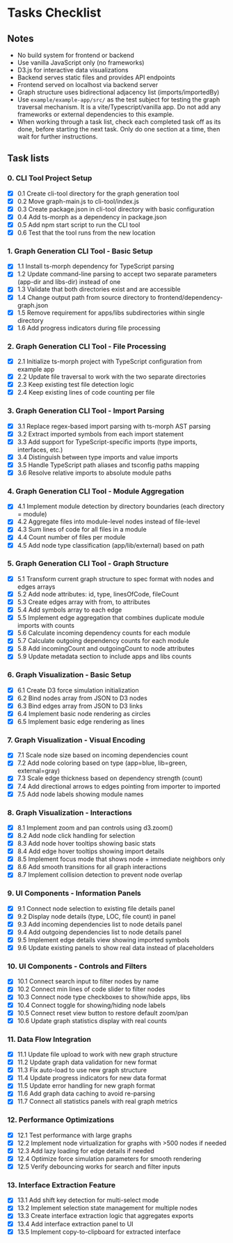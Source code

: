 # Tasks Checklist

## Notes
- No build system for frontend or backend
- Use vanilla JavaScript only (no frameworks)
- D3.js for interactive data visualizations
- Backend serves static files and provides API endpoints
- Frontend served on localhost via backend server
- Graph structure uses bidirectional adjacency list (imports/importedBy)
- Use `example/example-app/src/` as the test subject for testing the graph traversal mechanism. It is a vite/Typescript/vanilla app. Do not add any frameworks or external dependencies to this example.
- When working through a task list, check each completed task off as its done, before starting the next task. Only do one section at a time, then wait for further instructions.

## Task lists

### 0. CLI Tool Project Setup
- [x] 0.1 Create cli-tool directory for the graph generation tool
- [x] 0.2 Move graph-main.js to cli-tool/index.js
- [x] 0.3 Create package.json in cli-tool directory with basic configuration
- [x] 0.4 Add ts-morph as a dependency in package.json
- [x] 0.5 Add npm start script to run the CLI tool
- [x] 0.6 Test that the tool runs from the new location

### 1. Graph Generation CLI Tool - Basic Setup
- [x] 1.1 Install ts-morph dependency for TypeScript parsing
- [x] 1.2 Update command-line parsing to accept two separate parameters (app-dir and libs-dir) instead of one
- [x] 1.3 Validate that both directories exist and are accessible
- [x] 1.4 Change output path from source directory to frontend/dependency-graph.json
- [x] 1.5 Remove requirement for apps/libs subdirectories within single directory
- [x] 1.6 Add progress indicators during file processing

### 2. Graph Generation CLI Tool - File Processing
- [x] 2.1 Initialize ts-morph project with TypeScript configuration from example app
- [x] 2.2 Update file traversal to work with the two separate directories
- [x] 2.3 Keep existing test file detection logic
- [x] 2.4 Keep existing lines of code counting per file

### 3. Graph Generation CLI Tool - Import Parsing
- [x] 3.1 Replace regex-based import parsing with ts-morph AST parsing
- [x] 3.2 Extract imported symbols from each import statement
- [x] 3.3 Add support for TypeScript-specific imports (type imports, interfaces, etc.)
- [x] 3.4 Distinguish between type imports and value imports
- [x] 3.5 Handle TypeScript path aliases and tsconfig paths mapping
- [x] 3.6 Resolve relative imports to absolute module paths

### 4. Graph Generation CLI Tool - Module Aggregation
- [x] 4.1 Implement module detection by directory boundaries (each directory = module)
- [x] 4.2 Aggregate files into module-level nodes instead of file-level
- [x] 4.3 Sum lines of code for all files in a module
- [x] 4.4 Count number of files per module
- [x] 4.5 Add node type classification (app/lib/external) based on path

### 5. Graph Generation CLI Tool - Graph Structure
- [x] 5.1 Transform current graph structure to spec format with nodes and edges arrays
- [x] 5.2 Add node attributes: id, type, linesOfCode, fileCount
- [x] 5.3 Create edges array with from, to attributes
- [x] 5.4 Add symbols array to each edge
- [x] 5.5 Implement edge aggregation that combines duplicate module imports with counts
- [x] 5.6 Calculate incoming dependency counts for each module
- [x] 5.7 Calculate outgoing dependency counts for each module
- [x] 5.8 Add incomingCount and outgoingCount to node attributes
- [x] 5.9 Update metadata section to include apps and libs counts

### 6. Graph Visualization - Basic Setup
- [x] 6.1 Create D3 force simulation initialization
- [x] 6.2 Bind nodes array from JSON to D3 nodes
- [x] 6.3 Bind edges array from JSON to D3 links
- [x] 6.4 Implement basic node rendering as circles
- [x] 6.5 Implement basic edge rendering as lines

### 7. Graph Visualization - Visual Encoding
- [x] 7.1 Scale node size based on incoming dependencies count
- [x] 7.2 Add node coloring based on type (app=blue, lib=green, external=gray)
- [x] 7.3 Scale edge thickness based on dependency strength (count)
- [x] 7.4 Add directional arrows to edges pointing from importer to imported
- [x] 7.5 Add node labels showing module names

### 8. Graph Visualization - Interactions
- [x] 8.1 Implement zoom and pan controls using d3.zoom()
- [x] 8.2 Add node click handling for selection
- [x] 8.3 Add node hover tooltips showing basic stats
- [x] 8.4 Add edge hover tooltips showing import details
- [x] 8.5 Implement focus mode that shows node + immediate neighbors only
- [x] 8.6 Add smooth transitions for all graph interactions
- [x] 8.7 Implement collision detection to prevent node overlap

### 9. UI Components - Information Panels
- [x] 9.1 Connect node selection to existing file details panel
- [x] 9.2 Display node details (type, LOC, file count) in panel
- [x] 9.3 Add incoming dependencies list to node details panel
- [x] 9.4 Add outgoing dependencies list to node details panel
- [x] 9.5 Implement edge details view showing imported symbols
- [x] 9.6 Update existing panels to show real data instead of placeholders

### 10. UI Components - Controls and Filters
- [x] 10.1 Connect search input to filter nodes by name
- [x] 10.2 Connect min lines of code slider to filter nodes
- [x] 10.3 Connect node type checkboxes to show/hide apps, libs
- [x] 10.4 Connect toggle for showing/hiding node labels
- [x] 10.5 Connect reset view button to restore default zoom/pan
- [x] 10.6 Update graph statistics display with real counts

### 11. Data Flow Integration
- [x] 11.1 Update file upload to work with new graph structure
- [x] 11.2 Update graph data validation for new format
- [x] 11.3 Fix auto-load to use new graph structure
- [x] 11.4 Update progress indicators for new data format
- [x] 11.5 Update error handling for new graph format
- [x] 11.6 Add graph data caching to avoid re-parsing
- [x] 11.7 Connect all statistics panels with real graph metrics

### 12. Performance Optimizations
- [x] 12.1 Test performance with large graphs
- [x] 12.2 Implement node virtualization for graphs with >500 nodes if needed
- [x] 12.3 Add lazy loading for edge details if needed
- [x] 12.4 Optimize force simulation parameters for smooth rendering
- [x] 12.5 Verify debouncing works for search and filter inputs

### 13. Interface Extraction Feature
- [x] 13.1 Add shift key detection for multi-select mode
- [x] 13.2 Implement selection state management for multiple nodes
- [x] 13.3 Create interface extraction logic that aggregates exports
- [x] 13.4 Add interface extraction panel to UI
- [x] 13.5 Implement copy-to-clipboard for extracted interface